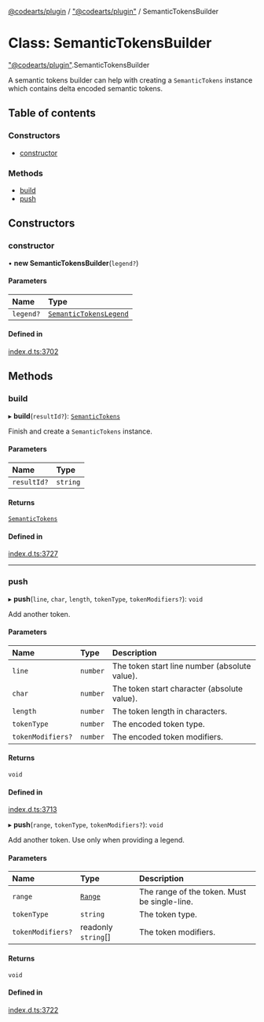 [@codearts/plugin](../README.md) / ["@codearts/plugin"](../modules/_codearts_plugin_.md) / SemanticTokensBuilder

# Class: SemanticTokensBuilder

["@codearts/plugin"](../modules/_codearts_plugin_.md).SemanticTokensBuilder

A semantic tokens builder can help with creating a `SemanticTokens` instance
which contains delta encoded semantic tokens.

## Table of contents

### Constructors

- [constructor](codearts_plugin_.SemanticTokensBuilder.md#constructor)

### Methods

- [build](codearts_plugin_.SemanticTokensBuilder.md#build)
- [push](codearts_plugin_.SemanticTokensBuilder.md#push)

## Constructors

### constructor

• **new SemanticTokensBuilder**(`legend?`)

#### Parameters

| Name | Type |
| :------ | :------ |
| `legend?` | [`SemanticTokensLegend`](codearts_plugin_.SemanticTokensLegend.md) |

#### Defined in

[index.d.ts:3702](https://github.com/shuyaqian/cloudide-plugin-api/blob/5b69219/index.d.ts#L3702)

## Methods

### build

▸ **build**(`resultId?`): [`SemanticTokens`](codearts_plugin_.SemanticTokens.md)

Finish and create a `SemanticTokens` instance.

#### Parameters

| Name | Type |
| :------ | :------ |
| `resultId?` | `string` |

#### Returns

[`SemanticTokens`](codearts_plugin_.SemanticTokens.md)

#### Defined in

[index.d.ts:3727](https://github.com/shuyaqian/cloudide-plugin-api/blob/5b69219/index.d.ts#L3727)

___

### push

▸ **push**(`line`, `char`, `length`, `tokenType`, `tokenModifiers?`): `void`

Add another token.

#### Parameters

| Name | Type | Description |
| :------ | :------ | :------ |
| `line` | `number` | The token start line number (absolute value). |
| `char` | `number` | The token start character (absolute value). |
| `length` | `number` | The token length in characters. |
| `tokenType` | `number` | The encoded token type. |
| `tokenModifiers?` | `number` | The encoded token modifiers. |

#### Returns

`void`

#### Defined in

[index.d.ts:3713](https://github.com/shuyaqian/cloudide-plugin-api/blob/5b69219/index.d.ts#L3713)

▸ **push**(`range`, `tokenType`, `tokenModifiers?`): `void`

Add another token. Use only when providing a legend.

#### Parameters

| Name | Type | Description |
| :------ | :------ | :------ |
| `range` | [`Range`](codearts_plugin_.Range.md) | The range of the token. Must be single-line. |
| `tokenType` | `string` | The token type. |
| `tokenModifiers?` | readonly `string`[] | The token modifiers. |

#### Returns

`void`

#### Defined in

[index.d.ts:3722](https://github.com/shuyaqian/cloudide-plugin-api/blob/5b69219/index.d.ts#L3722)
